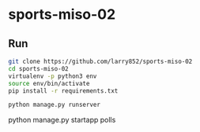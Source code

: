 # sports-miso-02

## Run
```sh
git clone https://github.com/larry852/sports-miso-02
cd sports-miso-02
virtualenv -p python3 env
source env/bin/activate
pip install -r requirements.txt

python manage.py runserver
```
python manage.py startapp polls